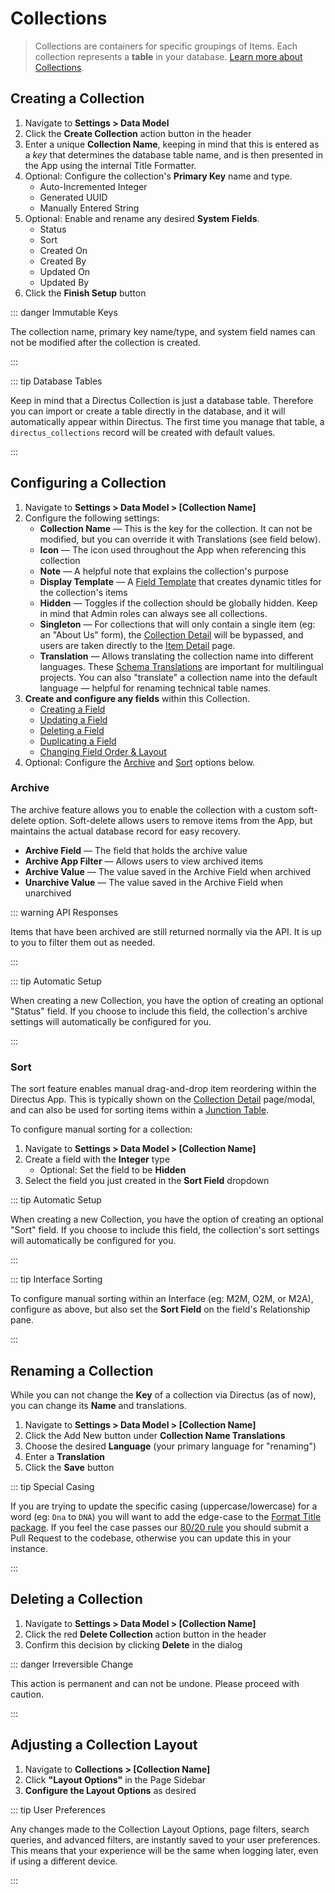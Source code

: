 # Collections

> Collections are containers for specific groupings of Items. Each collection represents a **table** in your database.
> [Learn more about Collections](/concepts/collections/).

## Creating a Collection

1. Navigate to **Settings > Data Model**
2. Click the **Create Collection** action button in the header
3. Enter a unique **Collection Name**, keeping in mind that this is entered as a _key_ that determines the database
   table name, and is then presented in the App using the internal Title Formatter.
4. Optional: Configure the collection's **Primary Key** name and type.
   - Auto-Incremented Integer
   - Generated UUID
   - Manually Entered String
5. Optional: Enable and rename any desired **System Fields**.
   - Status
   - Sort
   - Created On
   - Created By
   - Updated On
   - Updated By
6. Click the **Finish Setup** button

::: danger Immutable Keys

The collection name, primary key name/type, and system field names can not be modified after the collection is created.

:::

::: tip Database Tables

Keep in mind that a Directus Collection is just a database table. Therefore you can import or create a table directly in
the database, and it will automatically appear within Directus. The first time you manage that table, a
`directus_collections` record will be created with default values.

:::

## Configuring a Collection

1. Navigate to **Settings > Data Model > [Collection Name]**
2. Configure the following settings:
   - **Collection Name** — This is the key for the collection. It can not be modified, but you can override it with
     Translations (see field below).
   - **Icon** — The icon used throughout the App when referencing this collection
   - **Note** — A helpful note that explains the collection's purpose
   - **Display Template** — A [Field Template](#) that creates dynamic titles for the collection's items
   - **Hidden** — Toggles if the collection should be globally hidden. Keep in mind that Admin roles can always see all
     collections.
   - **Singleton** — For collections that will only contain a single item (eg: an "About Us" form), the
     [Collection Detail](/concepts/application/#collection-detail) will be bypassed, and users are taken directly to the
     [Item Detail](/concepts/application/#item-detail) page.
   - **Translation** — Allows translating the collection name into different languages. These
     [Schema Translations](/concepts/translations/#schema-translations) are important for multilingual projects. You can
     also "translate" a collection name into the default language — helpful for renaming technical table names.
3. **Create and configure any fields** within this Collection.
   - [Creating a Field](/guides/fields/#creating-a-field)
   - [Updating a Field](/guides/fields/#updating-a-field)
   - [Deleting a Field](/guides/fields/#deleting-a-field)
   - [Duplicating a Field](/guides/fields/#duplicating-a-field)
   - [Changing Field Order & Layout](/guides/fields/#adjusting-field-layout)
4. Optional: Configure the [Archive](#archive) and [Sort](#sort) options below.

### Archive

The archive feature allows you to enable the collection with a custom soft-delete option. Soft-delete allows users to
remove items from the App, but maintains the actual database record for easy recovery.

- **Archive Field** — The field that holds the archive value
- **Archive App Filter** — Allows users to view archived items
- **Archive Value** — The value saved in the Archive Field when archived
- **Unarchive Value** — The value saved in the Archive Field when unarchived

::: warning API Responses

Items that have been archived are still returned normally via the API. It is up to you to filter them out as needed.

:::

::: tip Automatic Setup

When creating a new Collection, you have the option of creating an optional "Status" field. If you choose to include
this field, the collection's archive settings will automatically be configured for you.

:::

### Sort

The sort feature enables manual drag-and-drop item reordering within the Directus App. This is typically shown on the
[Collection Detail](/concepts/application/#collection-detail) page/modal, and can also be used for sorting items within
a [Junction Table](/concepts/relationships/#many-to-many-m2m).

To configure manual sorting for a collection:

1. Navigate to **Settings > Data Model > [Collection Name]**
2. Create a field with the **Integer** type
    * Optional: Set the field to be **Hidden**
3. Select the field you just created in the **Sort Field** dropdown

::: tip Automatic Setup

When creating a new Collection, you have the option of creating an optional "Sort" field. If you choose to include this
field, the collection's sort settings will automatically be configured for you.

:::

::: tip Interface Sorting

To configure manual sorting within an Interface (eg: M2M, O2M, or M2A), configure as above, but also set the **Sort Field** on the field's Relationship pane.

:::

## Renaming a Collection

While you can not change the **Key** of a collection via Directus (as of now), you can change its **Name** and
translations.

1. Navigate to **Settings > Data Model > [Collection Name]**
2. Click the Add New button under **Collection Name Translations**
3. Choose the desired **Language** (your primary language for "renaming")
4. Enter a **Translation**
5. Click the **Save** button

::: tip Special Casing

If you are trying to update the specific casing (uppercase/lowercase) for a word (eg: `Dna` to `DNA`) you will want to
add the edge-case to the
[Format Title package](https://github.com/directus/directus/tree/main/packages/format-title/src). If you feel the case
passes our [80/20 rule](https://docs.directus.io/contributing/introduction/#feature-requests) you should submit a Pull
Request to the codebase, otherwise you can update this in your instance.

:::

## Deleting a Collection

1. Navigate to **Settings > Data Model > [Collection Name]**
2. Click the red **Delete Collection** action button in the header
3. Confirm this decision by clicking **Delete** in the dialog

::: danger Irreversible Change

This action is permanent and can not be undone. Please proceed with caution.

:::

## Adjusting a Collection Layout

1. Navigate to **Collections > [Collection Name]**
2. Click **"Layout Options"** in the Page Sidebar
3. **Configure the Layout Options** as desired

::: tip User Preferences

Any changes made to the Collection Layout Options, page filters, search queries, and advanced filters, are instantly
saved to your user preferences. This means that your experience will be the same when logging later, even if using a
different device.

:::
